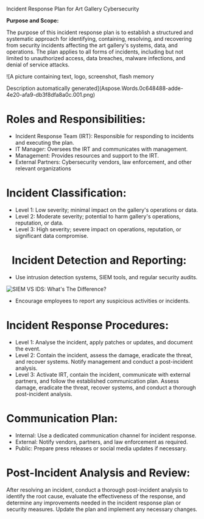 Incident Response Plan for Art Gallery Cybersecurity


**Purpose and Scope:**

The purpose of this incident response plan is to establish a structured and systematic approach for identifying, containing, resolving, and recovering from security incidents affecting the art gallery's systems, data, and operations. The plan applies to all forms of incidents, including but not limited to unauthorized access, data breaches, malware infections, and denial of service attacks.

![A picture containing text, logo, screenshot, flash memory

Description automatically generated](Aspose.Words.0c648488-adde-4e20-afa9-db3f8dfa8a0c.001.png)

# Roles and Responsibilities: 
- Incident Response Team (IRT): Responsible for responding to incidents and executing the plan.
- IT Manager: Oversees the IRT and communicates with management.
- Management: Provides resources and support to the IRT.
- External Partners: Cybersecurity vendors, law enforcement, and other relevant organizations

# Incident Classification:
- Level 1: Low severity; minimal impact on the gallery's operations or data.
- Level 2: Moderate severity; potential to harm gallery's operations, reputation, or data.
- Level 3: High severity; severe impact on operations, reputation, or significant data compromise.
# ` `Incident Detection and Reporting:
- Use intrusion detection systems, SIEM tools, and regular security audits.

![SIEM VS IDS: What's The Difference?][def]

- Encourage employees to report any suspicious activities or incidents.
# Incident Response Procedures:
- Level 1: Analyse the incident, apply patches or updates, and document the event.
- Level 2: Contain the incident, assess the damage, eradicate the threat, and recover systems. Notify management and conduct a post-incident analysis.
- Level 3: Activate IRT, contain the incident, communicate with external partners, and follow the established communication plan. Assess damage, eradicate the threat, recover systems, and conduct a thorough post-incident analysis.
# Communication Plan:
- Internal: Use a dedicated communication channel for incident response.
- External: Notify vendors, partners, and law enforcement as required.
- Public: Prepare press releases or social media updates if necessary.
# Post-Incident Analysis and Review:
After resolving an incident, conduct a thorough post-incident analysis to identify the root cause, evaluate the effectiveness of the response, and determine any improvements needed in the incident response plan or security measures. Update the plan and implement any necessary changes.

[def]: Aspose.Words.0c648488-adde-4e20-afa9-db3f8dfa8a0c.002.png